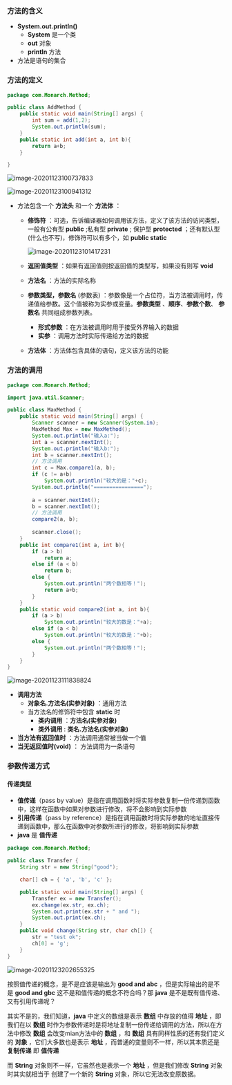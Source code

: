 ### 方法的含义

- **System.out.println()** 
    - **System** 是一个类
    - **out** 对象
    - **println** 方法
- 方法是语句的集合



### 方法的定义

```java
package com.Monarch.Method;

public class AddMethod {
    public static void main(String[] args) {
        int sum = add(1,2);
        System.out.println(sum);
    }
    public static int add(int a, int b){
        return a+b;
    }

}
```

![image-20201123100737833](https://img2020.cnblogs.com/blog/2213660/202011/2213660-20201123100737953-518475958.png)

![image-20201123100941312](https://img2020.cnblogs.com/blog/2213660/202011/2213660-20201123100941300-1582360945.png) 

- 方法包含一个 **方法头** 和一个 **方法体** ：

    - **修饰符** ：可选，告诉编译器如何调用该方法，定义了该方法的访问类型，一般有公有型 **public** ;私有型 **private** ; 保护型 **protected** ；还有默认型(什么也不写)，修饰符可以有多个，如 **public static** 

        ![image-20201123101417231](https://img2020.cnblogs.com/blog/2213660/202011/2213660-20201123101417169-70060892.png) 

    - **返回值类型** ：如果有返回值则按返回值的类型写，如果没有则写 **void** 

    - **方法名** ：方法的实际名称

    - **参数类型，参数名** (参数表) ：参数像是一个占位符，当方法被调用时，传递值给参数。这个值被称为实参或变量。**参数类型** 、**顺序**、**参数个数**、 **参数名** 共同组成参数列表。

        - **形式参数** ：在方法被调用时用于接受外界输入的数据
        - **实参** ：调用方法时实际传递给方法的数据

    - **方法体** ：方法体包含具体的语句，定义该方法的功能



### 方法的调用

```java
package com.Monarch.Method;

import java.util.Scanner;

public class MaxMethod {
    public static void main(String[] args) {
        Scanner scanner = new Scanner(System.in);
        MaxMethod Max = new MaxMethod();
        System.out.println("输入a:");
        int a = scanner.nextInt();
        System.out.println("输入b:");
        int b = scanner.nextInt();
        // 方法调用
        int c = Max.compare1(a, b);
        if (c != a+b)
            System.out.println("较大的是："+c);
        System.out.println("================");
        
        a = scanner.nextInt();
        b = scanner.nextInt();
        // 方法调用
        compare2(a, b);
        
        scanner.close();
    }
    public int compare1(int a, int b){
        if (a > b)
            return a;
        else if (a < b)
            return b;
        else {
            System.out.println("两个数相等！");
            return a+b;
        }
    }
    public static void compare2(int a, int b){
        if (a > b)
            System.out.println("较大的数是："+a);
        else if (a < b)
            System.out.println("较大的数是："+b);
        else {
            System.out.println("两个数相等！");
        }
    }
}
```

![image-20201123111838824](https://img2020.cnblogs.com/blog/2213660/202011/2213660-20201123111838970-89083950.png)

- **调用方法** 
    - **对象名.方法名(实参对象)** ：通用方法
    - 当方法名的修饰符中包含 **static** 时
        - **类内调用** ：**方法名(实参对象)**
        - **类外调用** : **类名.方法名(实参对象)** 
- **当方法有返回值时** ：方法调用通常被当做一个值
- **当无返回值时(void)** ： 方法调用为一条语句



### 参数传递方式

#### 传递类型

- **值传递**（pass by value）是指在调用函数时将实际参数复制一份传递到函数中，这样在函数中如果对参数进行修改，将不会影响到实际参数
- **引用传递**（pass by reference）是指在调用函数时将实际参数的地址直接传递到函数中，那么在函数中对参数所进行的修改，将影响到实际参数
- **java** 是 **值传递**

```java
package com.Monarch.Method;

public class Transfer {
    String str = new String("good");

    char[] ch = { 'a', 'b', 'c' };

    public static void main(String[] args) {
        Transfer ex = new Transfer();
        ex.change(ex.str, ex.ch);
        System.out.print(ex.str + " and ");
        System.out.print(ex.ch);
    }
    public void change(String str, char ch[]) {
        str = "test ok";
        ch[0] = 'g';
    }
}
```

![image-20201123202655325](https://img2020.cnblogs.com/blog/2213660/202011/2213660-20201123202656294-423092523.png)

按照值传递的概念，是不是应该是输出为 **good and abc** ，但是实际输出的是不是 **good and gbc** 这不是和值传递的概念不符合吗？那 **java** 是不是既有值传递、又有引用传递呢？

其实不是的，我们知道，**java** 中定义的数组是表示 **数组** 中存放的值得 **地址** ，即我们在以 **数组** 时作为参数传递时是将地址复制一份传递给调用的方法，所以在方法中修改 **数组** 会改变mian方法中的 **数组** ，和 **数组** 具有同样性质的还有我们定义的 **对象** ，它们大多数也是表示 **地址** ，而普通的变量则不一样，所以其本质还是 **复制传递** 即 **值传递** 

而 **String** 对象则不一样，它虽然也是表示一个 **地址** ，但是我们修改 **String** 对象时其实就相当于 创建了一个新的 **String** 对象，所以它无法改变原数据。

